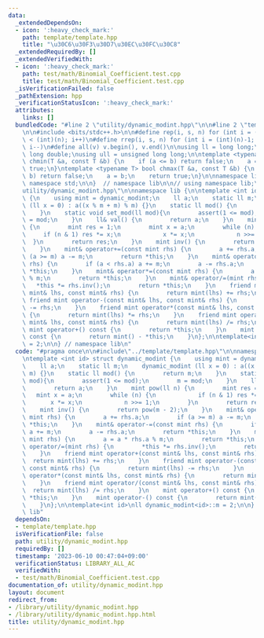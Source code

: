 ```yaml
---
data:
  _extendedDependsOn:
  - icon: ':heavy_check_mark:'
    path: template/template.hpp
    title: "\u30C6\u30F3\u30D7\u30EC\u30FC\u30C8"
  _extendedRequiredBy: []
  _extendedVerifiedWith:
  - icon: ':heavy_check_mark:'
    path: test/math/Binomial_Coefficient.test.cpp
    title: test/math/Binomial_Coefficient.test.cpp
  _isVerificationFailed: false
  _pathExtension: hpp
  _verificationStatusIcon: ':heavy_check_mark:'
  attributes:
    links: []
  bundledCode: "#line 2 \"utility/dynamic_modint.hpp\"\n\n#line 2 \"template/template.hpp\"\
    \n\n#include <bits/stdc++.h>\n\n#define rep(i, s, n) for (int i = (int)(s); i\
    \ < (int)(n); i++)\n#define rrep(i, s, n) for (int i = (int)(n)-1; i >= (int)(s);\
    \ i--)\n#define all(v) v.begin(), v.end()\n\nusing ll = long long;\nusing ld =\
    \ long double;\nusing ull = unsigned long long;\n\ntemplate <typename T> bool\
    \ chmin(T &a, const T &b) {\n    if (a <= b) return false;\n    a = b;\n    return\
    \ true;\n}\ntemplate <typename T> bool chmax(T &a, const T &b) {\n    if (a >=\
    \ b) return false;\n    a = b;\n    return true;\n}\n\nnamespace lib {\n\nusing\
    \ namespace std;\n\n}  // namespace lib\n\n// using namespace lib;\n#line 4 \"\
    utility/dynamic_modint.hpp\"\n\nnamespace lib {\n\ntemplate <int id> struct dynamic_modint\
    \ {\n    using mint = dynamic_modint;\n    ll a;\n    static ll m;\n    dynamic_modint\
    \ (ll x = 0) : a((x % m + m) % m) {}\n    static ll mod() {\n        return m;\n\
    \    }\n    static void set_mod(ll mod){\n        assert(1 <= mod);\n        m\
    \ = mod;\n    }\n    ll& val() {\n        return a;\n    }\n    mint pow(ll n)\
    \ {\n        mint res = 1;\n        mint x = a;\n        while (n) {\n       \
    \     if (n & 1) res *= x;\n            x *= x;\n            n >>= 1;\n      \
    \  }\n        return res;\n    }\n    mint inv() {\n        return pow(m - 2);\n\
    \    }\n    mint& operator+=(const mint rhs) {\n        a += rhs.a;\n        if\
    \ (a >= m) a -= m;\n        return *this;\n    }\n    mint& operator-=(const mint\
    \ rhs) {\n        if (a < rhs.a) a += m;\n        a -= rhs.a;\n        return\
    \ *this;\n    }\n    mint& operator*=(const mint rhs) {\n        a = a * rhs.a\
    \ % m;\n        return *this;\n    }\n    mint& operator/=(mint rhs) {\n     \
    \   *this *= rhs.inv();\n        return *this;\n    }\n    friend mint operator+(const\
    \ mint& lhs, const mint& rhs) {\n        return mint(lhs) += rhs;\n    }\n   \
    \ friend mint operator-(const mint& lhs, const mint& rhs) {\n        return mint(lhs)\
    \ -= rhs;\n    }\n    friend mint operator*(const mint& lhs, const mint& rhs)\
    \ {\n        return mint(lhs) *= rhs;\n    }\n    friend mint operator/(const\
    \ mint& lhs, const mint& rhs) {\n        return mint(lhs) /= rhs;\n    }\n   \
    \ mint operator+() const {\n        return *this;\n    }\n    mint operator-()\
    \ const {\n        return mint() - *this;\n    }\n};\n\ntemplate<int id>\nll dynamic_modint<id>::m\
    \ = 2;\n\n} // namespace lib\n"
  code: "#pragma once\n\n#include\"../template/template.hpp\"\n\nnamespace lib {\n\
    \ntemplate <int id> struct dynamic_modint {\n    using mint = dynamic_modint;\n\
    \    ll a;\n    static ll m;\n    dynamic_modint (ll x = 0) : a((x % m + m) %\
    \ m) {}\n    static ll mod() {\n        return m;\n    }\n    static void set_mod(ll\
    \ mod){\n        assert(1 <= mod);\n        m = mod;\n    }\n    ll& val() {\n\
    \        return a;\n    }\n    mint pow(ll n) {\n        mint res = 1;\n     \
    \   mint x = a;\n        while (n) {\n            if (n & 1) res *= x;\n     \
    \       x *= x;\n            n >>= 1;\n        }\n        return res;\n    }\n\
    \    mint inv() {\n        return pow(m - 2);\n    }\n    mint& operator+=(const\
    \ mint rhs) {\n        a += rhs.a;\n        if (a >= m) a -= m;\n        return\
    \ *this;\n    }\n    mint& operator-=(const mint rhs) {\n        if (a < rhs.a)\
    \ a += m;\n        a -= rhs.a;\n        return *this;\n    }\n    mint& operator*=(const\
    \ mint rhs) {\n        a = a * rhs.a % m;\n        return *this;\n    }\n    mint&\
    \ operator/=(mint rhs) {\n        *this *= rhs.inv();\n        return *this;\n\
    \    }\n    friend mint operator+(const mint& lhs, const mint& rhs) {\n      \
    \  return mint(lhs) += rhs;\n    }\n    friend mint operator-(const mint& lhs,\
    \ const mint& rhs) {\n        return mint(lhs) -= rhs;\n    }\n    friend mint\
    \ operator*(const mint& lhs, const mint& rhs) {\n        return mint(lhs) *= rhs;\n\
    \    }\n    friend mint operator/(const mint& lhs, const mint& rhs) {\n      \
    \  return mint(lhs) /= rhs;\n    }\n    mint operator+() const {\n        return\
    \ *this;\n    }\n    mint operator-() const {\n        return mint() - *this;\n\
    \    }\n};\n\ntemplate<int id>\nll dynamic_modint<id>::m = 2;\n\n} // namespace\
    \ lib"
  dependsOn:
  - template/template.hpp
  isVerificationFile: false
  path: utility/dynamic_modint.hpp
  requiredBy: []
  timestamp: '2023-06-10 00:47:04+09:00'
  verificationStatus: LIBRARY_ALL_AC
  verifiedWith:
  - test/math/Binomial_Coefficient.test.cpp
documentation_of: utility/dynamic_modint.hpp
layout: document
redirect_from:
- /library/utility/dynamic_modint.hpp
- /library/utility/dynamic_modint.hpp.html
title: utility/dynamic_modint.hpp
---
```

